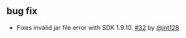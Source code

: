   [32]: https://github.com/sbt/sbt-appengine/pull/32
  [@int128]: https://github.com/int128

## bug fix

- Fixes invalid jar file error with SDK 1.9.10. [#32][32] by [@int128][@int128]
